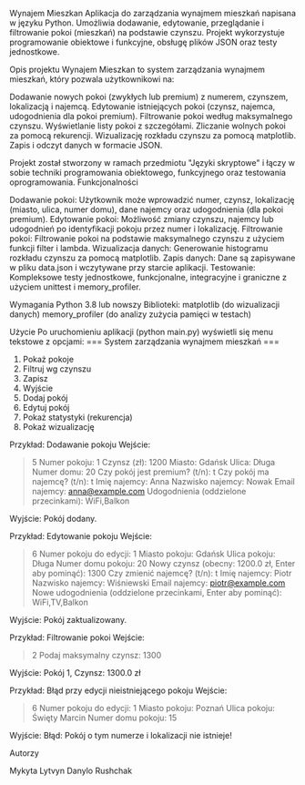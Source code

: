 Wynajem Mieszkan
Aplikacja do zarządzania wynajmem mieszkań napisana w języku Python. Umożliwia dodawanie, edytowanie, przeglądanie i filtrowanie pokoi (mieszkań) na podstawie czynszu. 
Projekt wykorzystuje programowanie obiektowe i funkcyjne, obsługę plików JSON oraz testy jednostkowe.

Opis projektu
Wynajem Mieszkan to system zarządzania wynajmem mieszkań, który pozwala użytkownikowi na:

Dodawanie nowych pokoi (zwykłych lub premium) z numerem, czynszem, lokalizacją i najemcą.
Edytowanie istniejących pokoi (czynsz, najemca, udogodnienia dla pokoi premium).
Filtrowanie pokoi według maksymalnego czynszu.
Wyświetlanie listy pokoi z szczegółami.
Zliczanie wolnych pokoi za pomocą rekurencji.
Wizualizację rozkładu czynszu za pomocą matplotlib.
Zapis i odczyt danych w formacie JSON.

Projekt został stworzony w ramach przedmiotu "Języki skryptowe" i łączy w sobie techniki programowania obiektowego, funkcyjnego oraz testowania oprogramowania.
Funkcjonalności

Dodawanie pokoi: Użytkownik może wprowadzić numer, czynsz, lokalizację (miasto, ulica, numer domu), dane najemcy oraz udogodnienia (dla pokoi premium).
Edytowanie pokoi: Możliwość zmiany czynszu, najemcy lub udogodnień po identyfikacji pokoju przez numer i lokalizację.
Filtrowanie pokoi: Filtrowanie pokoi na podstawie maksymalnego czynszu z użyciem funkcji filter i lambda.
Wizualizacja danych: Generowanie histogramu rozkładu czynszu za pomocą matplotlib.
Zapis danych: Dane są zapisywane w pliku data.json i wczytywane przy starcie aplikacji.
Testowanie: Kompleksowe testy jednostkowe, funkcjonalne, integracyjne i graniczne z użyciem unittest i memory_profiler.

Wymagania
Python 3.8 lub nowszy
Biblioteki:
matplotlib (do wizualizacji danych)
memory_profiler (do analizy zużycia pamięci w testach)

Użycie
Po uruchomieniu aplikacji (python main.py) wyświetli się menu tekstowe z opcjami:
=== System zarządzania wynajmem mieszkań ===
1. Pokaż pokoje
2. Filtruj wg czynszu
3. Zapisz
4. Wyjście
5. Dodaj pokój
6. Edytuj pokój
7. Pokaż statystyki (rekurencja)
8. Pokaż wizualizację
>

Przykład: Dodawanie pokoju
Wejście:
> 5
Numer pokoju: 1
Czynsz (zł): 1200
Miasto: Gdańsk
Ulica: Długa
Numer domu: 20
Czy pokój jest premium? (t/n): t
Czy pokój ma najemcę? (t/n): t
Imię najemcy: Anna
Nazwisko najemcy: Nowak
Email najemcy: anna@example.com
Udogodnienia (oddzielone przecinkami): WiFi,Balkon

Wyjście:
Pokój dodany.

Przykład: Edytowanie pokoju
Wejście:
> 6
Numer pokoju do edycji: 1
Miasto pokoju: Gdańsk
Ulica pokoju: Długa
Numer domu pokoju: 20
Nowy czynsz (obecny: 1200.0 zł, Enter aby pominąć): 1300
Czy zmienić najemcę? (t/n): t
Imię najemcy: Piotr
Nazwisko najemcy: Wiśniewski
Email najemcy: piotr@example.com
Nowe udogodnienia (oddzielone przecinkami, Enter aby pominąć): WiFi,TV,Balkon

Wyjście:
Pokój zaktualizowany.

Przykład: Filtrowanie pokoi
Wejście:
> 2
Podaj maksymalny czynsz: 1300

Wyjście:
Pokój 1, Czynsz: 1300.0 zł

Przykład: Błąd przy edycji nieistniejącego pokoju
Wejście:
> 6
Numer pokoju do edycji: 1
Miasto pokoju: Poznań
Ulica pokoju: Święty Marcin
Numer domu pokoju: 15

Wyjście:
Błąd: Pokój o tym numerze i lokalizacji nie istnieje!

Autorzy

Mykyta Lytvyn
Danylo Rushchak
